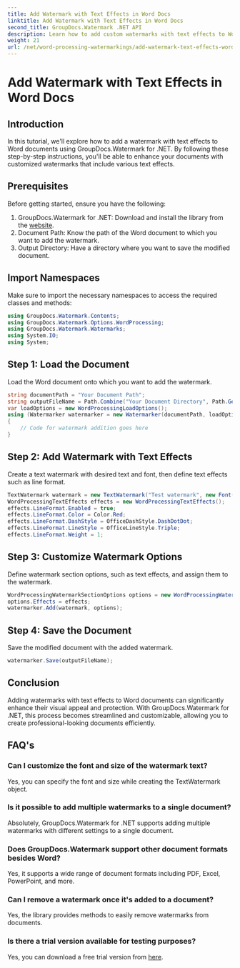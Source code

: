 ```yaml
---
title: Add Watermark with Text Effects in Word Docs
linktitle: Add Watermark with Text Effects in Word Docs
second_title: GroupDocs.Watermark .NET API
description: Learn how to add custom watermarks with text effects to Word documents using GroupDocs.Watermark for .NET. Document security and visual appeal effortlessly.
weight: 21
url: /net/word-processing-watermarkings/add-watermark-text-effects-word-docs/
---
```


# Add Watermark with Text Effects in Word Docs

## Introduction
In this tutorial, we'll explore how to add a watermark with text effects to Word documents using GroupDocs.Watermark for .NET. By following these step-by-step instructions, you'll be able to enhance your documents with customized watermarks that include various text effects.
## Prerequisites
Before getting started, ensure you have the following:
1. GroupDocs.Watermark for .NET: Download and install the library from the [website](https://releases.groupdocs.com/Watermark/net/).
2. Document Path: Know the path of the Word document to which you want to add the watermark.
3. Output Directory: Have a directory where you want to save the modified document.

## Import Namespaces
Make sure to import the necessary namespaces to access the required classes and methods:
```csharp
using GroupDocs.Watermark.Contents;
using GroupDocs.Watermark.Options.WordProcessing;
using GroupDocs.Watermark.Watermarks;
using System.IO;
using System;
```
## Step 1: Load the Document
Load the Word document onto which you want to add the watermark.
```csharp
string documentPath = "Your Document Path";
string outputFileName = Path.Combine("Your Document Directory", Path.GetFileName(documentPath));
var loadOptions = new WordProcessingLoadOptions();
using (Watermarker watermarker = new Watermarker(documentPath, loadOptions))
{
    // Code for watermark addition goes here
}
```
## Step 2: Add Watermark with Text Effects
Create a text watermark with desired text and font, then define text effects such as line format.
```csharp
TextWatermark watermark = new TextWatermark("Test watermark", new Font("Arial", 19));
WordProcessingTextEffects effects = new WordProcessingTextEffects();
effects.LineFormat.Enabled = true;
effects.LineFormat.Color = Color.Red;
effects.LineFormat.DashStyle = OfficeDashStyle.DashDotDot;
effects.LineFormat.LineStyle = OfficeLineStyle.Triple;
effects.LineFormat.Weight = 1;
```
## Step 3: Customize Watermark Options
Define watermark section options, such as text effects, and assign them to the watermark.
```csharp
WordProcessingWatermarkSectionOptions options = new WordProcessingWatermarkSectionOptions();
options.Effects = effects;
watermarker.Add(watermark, options);
```
## Step 4: Save the Document
Save the modified document with the added watermark.
```csharp
watermarker.Save(outputFileName);
```

## Conclusion
Adding watermarks with text effects to Word documents can significantly enhance their visual appeal and protection. With GroupDocs.Watermark for .NET, this process becomes streamlined and customizable, allowing you to create professional-looking documents efficiently.
## FAQ's
### Can I customize the font and size of the watermark text?
Yes, you can specify the font and size while creating the TextWatermark object.
### Is it possible to add multiple watermarks to a single document?
Absolutely, GroupDocs.Watermark for .NET supports adding multiple watermarks with different settings to a single document.
### Does GroupDocs.Watermark support other document formats besides Word?
Yes, it supports a wide range of document formats including PDF, Excel, PowerPoint, and more.
### Can I remove a watermark once it's added to a document?
Yes, the library provides methods to easily remove watermarks from documents.
### Is there a trial version available for testing purposes?
Yes, you can download a free trial version from [here](https://releases.groupdocs.com/).
